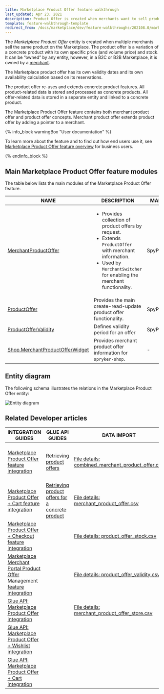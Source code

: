 ```yaml
---
title: Marketplace Product Offer feature walkthrough
last_updated: Apr 23, 2021
description: Product Offer is created when merchants want to sell products already available on Marketplace.
template: feature-walkthrough-template
redirect_from: /docs/marketplace/dev/feature-walkthroughs/202108.0/marketplace-product-offer-feature-walkthrough/rendering-merchant-product-offers-on-the-storefront.html
---
```


The *Marketplace Product Offer* entity is created when multiple merchants sell the same product on the Marketplace. The product offer is a variation of a concrete product with its own specific price (and volume price) and stock. It can be “owned” by any entity, however, in a B2C or B2B Marketplace, it is owned by a [merchant](/docs/marketplace/dev/feature-walkthroughs/{{page.version}}/marketplace-merchant-feature-walkthrough.html).

The Marketplace product offer has its own validity dates and its own availability calculation based on its reservations.

The product offer re-uses and extends concrete product features. All product-related data is stored and processed as concrete products.
All offer-related data is stored in a separate entity and linked to a concrete product.

The Marketplace Product Offer feature contains both merchant product offer and product offer concepts. Merchant product offer extends product offer by adding a pointer to a merchant.

{% info_block warningBox "User documentation" %}

To learn more about the feature and to find out how end users use it, see [Marketplace Product Offer feature overview](/docs/marketplace/user/features/{{page.version}}/marketplace-product-offer-feature-overview.html) for business users.

{% endinfo_block %}


## Main Marketplace Product Offer feature modules

The table below lists the main modules of the Marketplace Product Offer feature.

| NAME | DESCRIPTION | MANAGED ENTITIES  |
| -------------------- | ---------- | ----------------- |
| [MerchantProductOffer](https://github.com/spryker/merchant-product-offer) | <ul><li>Provides collection of product offers by request.</li><li>Extends `ProductOffer` with merchant information.</li><li> Used by `MerchantSwitcher` for enabling the merchant functionality.</li></ul>  | SpyProductOffer |
| [ProductOffer](https://github.com/spryker/product-offer) | Provides the main create-read-update product offer functionality.  | SpyProductOffer |
| [ProductOfferValidity](https://github.com/spryker/product-offer-validity) | Defines validity period for an offer | SpyProductOfferValidity |
| [Shop.MerchantProductOfferWidget](https://github.com/spryker-shop/merchant-product-offer-widget) | Provides merchant product offer information for `spryker-shop`. | - |

## Entity diagram

The following schema illustrates the relations in the Marketplace Product Offer entity:

![Entity diagram](https://confluence-connect.gliffy.net/embed/image/6a64677b-090a-4dbf-86a5-8e9d8afa1a68.png?utm_medium=live&utm_source=custom)

## Related Developer articles

|INTEGRATION GUIDES  |GLUE API GUIDES  |DATA IMPORT  | HOW-TO GUIDES |REFERENCES          |
|---------|---------|---------|---------|---------|
|[Marketplace Product Offer feature integration](/docs/marketplace/dev/feature-integration-guides/{{page.version}}/marketplace-product-offer-feature-integration.html)     | [Retrieving product offers](/docs/marketplace/dev/glue-api-guides/{{page.version}}/product-offers/retrieving-product-offers.html)        | [File details: combined_merchant_product_offer.csv](/docs/marketplace/dev/data-import/{{page.version}}/file-details-combined-merchant-product-offer.csv.html)        |[Rendering merchant product offers on the Storefront](/docs/marketplace/dev/feature-walkthroughs/{{page.version}}/marketplace-product-offer-feature-walkthrough/rendering-product-offers-on-the-storefront.html)         | [Product offer in the Back Office](/docs/marketplace/dev/feature-walkthroughs/{{page.version}}/marketplace-product-offer-feature-walkthrough/product-offer-in-the-back-office.html)          |
|[Marketplace Product Offer + Cart feature integration](/docs/marketplace/dev/feature-integration-guides/{{page.version}}/marketplace-product-offer-cart-feature-integration.html)     | [Retrieving product offers for a concrete product](/docs/marketplace/dev/glue-api-guides/{{page.version}}/concrete-products/retrieving-product-offers-of-concrete-products.html)        |[File details: merchant_product_offer.csv](/docs/marketplace/dev/data-import/{{page.version}}/file-details-merchant-product-offer.csv.html)         |         | [Product offer storage](/docs/marketplace/dev/feature-walkthroughs/{{page.version}}/marketplace-product-offer-feature-walkthrough/product-offer-storage.html)          |
|[Marketplace Product Offer + Checkout feature integration](/docs/marketplace/dev/feature-integration-guides/{{page.version}}/marketplace-product-offer-checkout-feature-integration.html)     |         | [File details: product_offer_stock.csv](/docs/marketplace/dev/data-import/{{page.version}}/file-details-product-offer-stock.csv.html)        |         |[Product Offer store relation](/docs/marketplace/dev/feature-walkthroughs/{{page.version}}/marketplace-product-offer-feature-walkthrough/product-offer-store-relation.html)           |
|[Marketplace Merchant Portal Product Offer Management feature integration](/docs/marketplace/dev/feature-integration-guides/{{page.version}}/marketplace-merchant-portal-product-offer-management-feature-integration.html)      |         | [File details: product_offer_validity.csv](/docs/marketplace/dev/data-import/{{page.version}}/file-details-product-offer-validity.csv.html)        |         |[Product Offer validity dates](/docs/marketplace/dev/feature-walkthroughs/{{page.version}}/marketplace-product-offer-feature-walkthrough/product-offer-validity-dates.html)           |
|[Glue API: Marketplace Product Offer integration](/docs/marketplace/dev/feature-integration-guides/{{page.version}}/glue/marketplace-product-offer-feature-integration.html)     |         | [File details: merchant_product_offer_store.csv](/docs/marketplace/dev/data-import/{{page.version}}/file-details-merchant-product-offer-store.csv.html)        |         |           |
|[Glue API: Marketplace Product Offer + Wishlist integration](/docs/marketplace/dev/feature-integration-guides/{{page.version}}/glue/marketplace-product-offer-wishlist-feature-integration.html)     |         |         |         |           |
|[Glue API: Marketplace Product Offer + Cart integration](/docs/marketplace/dev/feature-integration-guides/{{page.version}}/glue/marketplace-product-offer-cart-feature-integration.html)     |         |         |         |           |
